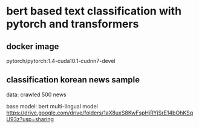 # bert based text classification with pytorch and transformers

## docker image
pytorch/pytorch:1.4-cuda10.1-cudnn7-devel

## classification korean news sample
data: crawled 500 news

base model: bert multi-lingual model
https://drive.google.com/drive/folders/1aX8uxS8KwFspHjRYjSrE14bOhKSqU93z?usp=sharing
